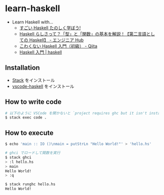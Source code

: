 # learn-haskell

- Learn Haskell with...
  - [すごい Haskell たのしく学ぼう!](https://www.amazon.co.jp/dp/4274068854)
  - [Haskell らしさって？「型」と「関数」の基本を解説！【第二言語としての Haskell】 \- エンジニア Hub](https://eh-career.com/engineerhub/entry/2017/08/25/110000)
  - [こわくない Haskell 入門（初級） \- Qiita](https://qiita.com/arowM/items/9ebfb7cafecd99290663)
  - [Haskell 入門 \| haskell](https://lotz84.github.io/haskell/)

## Installation

- [Stack](https://docs.haskellstack.org/en/stable/README/) をインストール
- [vscode-haskell](https://marketplace.visualstudio.com/items?itemName=haskell.haskell) をインストール

## How to write code

```sh
# 以下のように VSCode を開かないと `project requires ghc but it isn't installed` になる
$ stack exec code .
```

## How to execute

```sh
$ echo 'main :: IO ()\nmain = putStrLn "Hello World!"' > 'hello.hs'

# ghci でロードして関数を実行
$ stack ghci
> :l hello.hs
> main
Hello World!
> :q

$ stack runghc hello.hs
Hello World!
```
